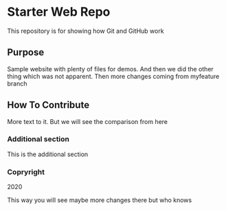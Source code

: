 # Starter Web Repo

This repository is for showing how Git and GitHub work

## Purpose

Sample website with plenty of files for demos. And then we did the other thing which was not apparent. Then more changes coming from myfeature branch

## How To Contribute

More text to it. But we will see the comparison from here

### Additional section
This is the additional section

### Copryright

2020

This way you will see maybe more changes there but who knows
